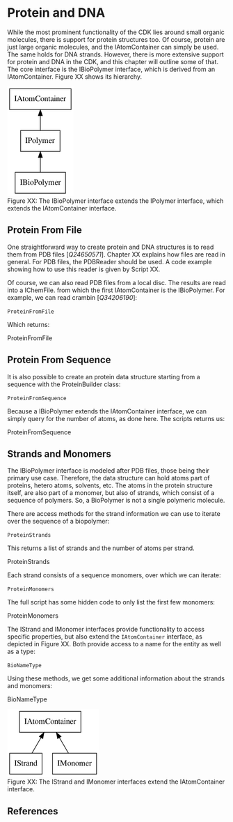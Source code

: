 # Protein and DNA

While the most prominent functionality of the CDK lies around small organic molecules,
there is support for protein structures too. Of course, <topic>protein</topic> are just large
organic molecules, and the <class>IAtomContainer</class> can simply be used. The same holds
for <topic>DNA</topic> strands. However, there is more extensive support for protein and
DNA in the CDK, and this chapter will outline some of that.
The core interface is the <class>IBioPolymer</class> interface, which is derived from an
IAtomContainer. Figure XX shows its hierarchy.

![](images/biopolymer.png) <br />
Figure XX: The <class>IBioPolymer</class> interface extends the <class>IPolymer</class> interface,
which extends the <class>IAtomContainer</class> interface.

## Protein From File

One straightforward way to create protein and DNA structures is to read them from
PDB files [<cite>Q24650571</cite>]. Chapter XX explains how files are read in general. For <topic>PDB files</topic>,
the <class>PDBReader</class> should be used. A code example showing how to use this reader
is given by Script XX.

Of course, we can also read PDB files from a local disc. The results are read into
a <class>IChemFile</class>. from which the first IAtomContainer is the IBioPolymer. For example,
we can read <topic>crambin</topic> [<cite>Q34206190</cite>]:

<code>ProteinFromFile</code>

Which returns:

<out>ProteinFromFile</out>

## Protein From Sequence

It is also possible to create an protein data structure starting from a <topic>sequence</topic>
with the <class>ProteinBuilder</class> class:

<code>ProteinFromSequence</code>

Because a IBioPolymer extends the IAtomContainer interface, we can simply query for
the number of atoms, as done here. The scripts returns us:

<out>ProteinFromSequence</out>

## Strands and Monomers

The <class>IBioPolymer</class> interface is modeled after PDB files, those being their primary
use case. Therefore, the data structure can hold atoms part of proteins, hetero atoms,
solvents, etc. The atoms in the protein structure itself, are also part of a monomer,
but also of strands, which consist of a sequence of polymers. So, a BioPolymer is not a single polymeric molecule.

There are access methods for the strand information we can use to iterate over the sequence of a biopolymer:

<code>ProteinStrands</code>

This returns a list of strands and the number of atoms per strand.

<out>ProteinStrands</out>

Each strand consists of a sequence monomers, over which we can iterate:

<code>ProteinMonomers</code>

The full script has some hidden code to only list the first few monomers:

<out>ProteinMonomers</out>

The <class>IStrand</class> and <class>IMonomer</class> interfaces provide functionality to access
specific properties, but also extend the `IAtomContainer` interface, as depicted
in Figure XX. Both provide access to a name for the entity as
well as a type:

<code>BioNameType</code>

Using these methods, we get some additional information about the strands and monomers:

<out>BioNameType</out>

![](images/strandmonomer.png) <br />
Figure XX: The <class>IStrand</class> and <class>IMonomer</class> interfaces extend the
<class>IAtomContainer</class> interface.

## References

<references/>

